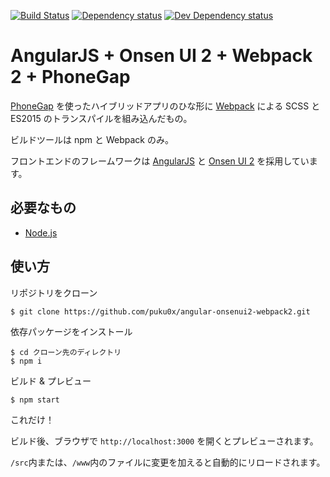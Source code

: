 [![Build Status][travis-ci-image]][travis-ci-url]
[![Dependency status][david-dm-image]][david-dm-url]
[![Dev Dependency status][david-dm-dev-image]][david-dm-dev-url]
# AngularJS + Onsen UI 2 + Webpack 2 + PhoneGap

[PhoneGap](http://phonegap.com/) を使ったハイブリッドアプリのひな形に [Webpack](https://webpack.github.io/) による SCSS と ES2015 のトランスパイルを組み込んだもの。

ビルドツールは npm と Webpack のみ。

フロントエンドのフレームワークは [AngularJS](https://angularjs.org/) と [Onsen UI 2](https://onsen.io/) を採用しています。

## 必要なもの
- [Node.js](https://nodejs.org/)

## 使い方
リポジトリをクローン
```
$ git clone https://github.com/puku0x/angular-onsenui2-webpack2.git
```

依存パッケージをインストール
```
$ cd クローン先のディレクトリ
$ npm i
```

ビルド & プレビュー
```
$ npm start
```
これだけ！

ビルド後、ブラウザで `http://localhost:3000` を開くとプレビューされます。

`/src`内または、`/www`内のファイルに変更を加えると自動的にリロードされます。

[travis-ci-url]: http://travis-ci.org/puku0x/angular-onsenui2-webpack2
[travis-ci-image]: https://travis-ci.org/puku0x/angular-onsenui2-webpack2.svg?branch=master
[david-dm-url]:https://david-dm.org/puku0x/angular-onsenui2-webpack2
[david-dm-image]:https://david-dm.org/puku0x/angular-onsenui2-webpack2.svg
[david-dm-dev-url]:https://david-dm.org/puku0x/angular-onsenui2-webpack2?type=dev
[david-dm-dev-image]:https://david-dm.org/puku0x/angular-onsenui2-webpack2/dev-status.svg

